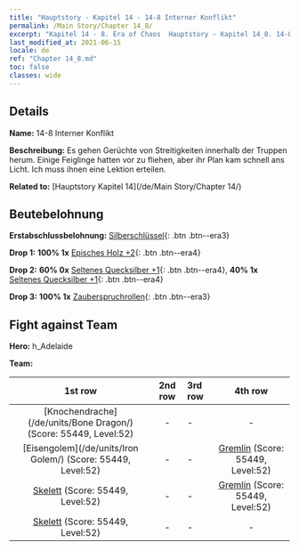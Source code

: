 ```yaml
---
title: "Hauptstory - Kapitel 14 - 14-8 Interner Konflikt"
permalink: /Main Story/Chapter 14_8/
excerpt: "Kapitel 14 - 8. Era of Chaos  Hauptstory - Kapitel 14_8. 14-8 Interner Konflikt"
last_modified_at: 2021-06-15
locale: de
ref: "Chapter 14_8.md"
toc: false
classes: wide
---
```


## Details

 **Name:** 14-8 Interner Konflikt

 **Beschreibung:** Es gehen Gerüchte von Streitigkeiten innerhalb der Truppen herum. Einige Feiglinge hatten vor zu fliehen, aber ihr Plan kam schnell ans Licht. Ich muss ihnen eine Lektion erteilen.

 **Related to:** [Hauptstory Kapitel 14](/de/Main Story/Chapter 14/)

## Beutebelohnung

 **Erstabschlussbelohnung:** [Silberschlüssel](/ItemsDE/con_693/){: .btn .btn--era3}

 **Drop 1:** **100% 1x** [Episches Holz +2](/ItemsDE/mat_48/){: .btn .btn--era4}

 **Drop 2:** **60% 0x** [Seltenes Quecksilber +1](/ItemsDE/mat_42/){: .btn .btn--era4}, **40% 1x** [Seltenes Quecksilber +1](/ItemsDE/mat_42/){: .btn .btn--era4}

 **Drop 3:** **100% 1x** [Zauberspruchrollen](/ItemsDE/con_694/){: .btn .btn--era3}


## Fight against Team
 **Hero:** h_Adelaide

 **Team:**


  | 1st row | 2nd row | 3rd row | 4th row |
  |:----:|:----:|:----|:----:|
  | [Knochendrache](/de/units/Bone Dragon/) (Score: 55449, Level:52)  | - | - | - |
  | [Eisengolem](/de/units/Iron Golem/) (Score: 55449, Level:52)  | - | - | [Gremlin](/de/units/Gremlin/) (Score: 55449, Level:52)  |
  | [Skelett](/de/units/Skeleton/) (Score: 55449, Level:52)  | - | - | [Gremlin](/de/units/Gremlin/) (Score: 55449, Level:52)  |
  | [Skelett](/de/units/Skeleton/) (Score: 55449, Level:52)  | - | - | - |


